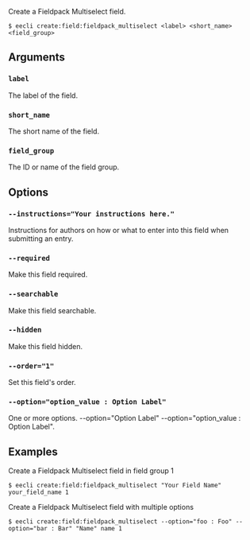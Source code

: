 Create a Fieldpack Multiselect field.

```
$ eecli create:field:fieldpack_multiselect <label> <short_name> <field_group>
```

## Arguments

### `label`

The label of the field.

### `short_name`

The short name of the field.

### `field_group`

The ID or name of the field group.

## Options

### `--instructions="Your instructions here."`

Instructions for authors on how or what to enter into this field when submitting an entry.

### `--required`

Make this field required.

### `--searchable`

Make this field searchable.

### `--hidden`

Make this field hidden.

### `--order="1"`

Set this field's order.

### `--option="option_value : Option Label"`

One or more options. --option="Option Label" --option="option_value : Option Label".

## Examples

Create a Fieldpack Multiselect field in field group 1

```
$ eecli create:field:fieldpack_multiselect "Your Field Name" your_field_name 1
```

Create a Fieldpack Multiselect field with multiple options

```
$ eecli create:field:fieldpack_multiselect --option="foo : Foo" --option="bar : Bar" "Name" name 1
```